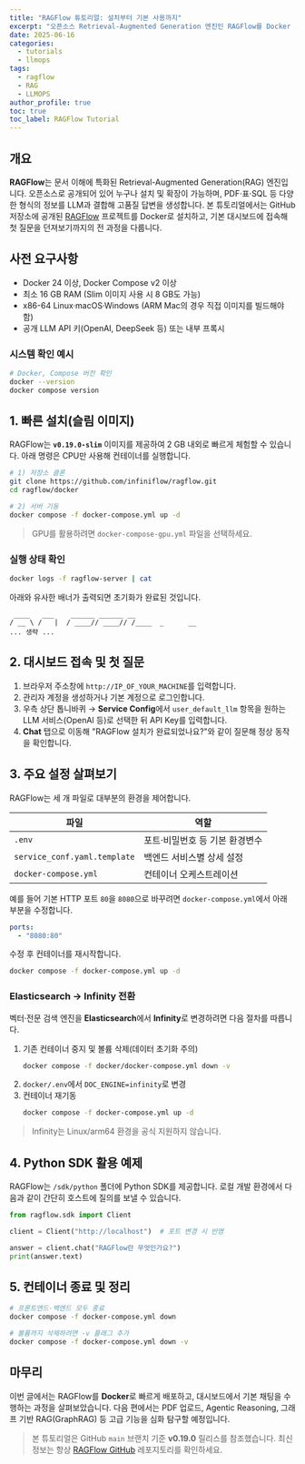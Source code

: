 ```yaml
---
title: "RAGFlow 튜토리얼: 설치부터 기본 사용까지"
excerpt: "오픈소스 Retrieval-Augmented Generation 엔진인 RAGFlow를 Docker 기반으로 설치하고 기본 채팅봇을 구축하는 과정을 단계별로 살펴봅니다."
date: 2025-06-16
categories:
  - tutorials
  - llmops
tags:
  - ragflow
  - RAG
  - LLMOPS
author_profile: true
toc: true
toc_label: RAGFlow Tutorial
---
```


## 개요

**RAGFlow**는 문서 이해에 특화된 Retrieval-Augmented Generation(RAG) 엔진입니다. 오픈소스로 공개되어 있어 누구나 설치 및 확장이 가능하며, PDF·표·SQL 등 다양한 형식의 정보를 LLM과 결합해 고품질 답변을 생성합니다. 본 튜토리얼에서는 GitHub 저장소에 공개된 [RAGFlow](https://github.com/infiniflow/ragflow) 프로젝트를 Docker로 설치하고, 기본 대시보드에 접속해 첫 질문을 던져보기까지의 전 과정을 다룹니다.

## 사전 요구사항

- Docker 24 이상, Docker Compose v2 이상
- 최소 16 GB RAM (Slim 이미지 사용 시 8 GB도 가능)
- x86-64 Linux·macOS·Windows (ARM Mac의 경우 직접 이미지를 빌드해야 함)
- 공개 LLM API 키(OpenAI, DeepSeek 등) 또는 내부 프록시

### 시스템 확인 예시
```bash
# Docker, Compose 버전 확인
docker --version
docker compose version
```

## 1. 빠른 설치(슬림 이미지)

RAGFlow는 **`v0.19.0-slim`** 이미지를 제공하여 2 GB 내외로 빠르게 체험할 수 있습니다. 아래 명령은 CPU만 사용해 컨테이너를 실행합니다.

```bash
# 1) 저장소 클론
git clone https://github.com/infiniflow/ragflow.git
cd ragflow/docker

# 2) 서버 기동
docker compose -f docker-compose.yml up -d
```

> GPU를 활용하려면 `docker-compose-gpu.yml` 파일을 선택하세요.

### 실행 상태 확인
```bash
docker logs -f ragflow-server | cat
```

아래와 유사한 배너가 출력되면 초기화가 완료된 것입니다.

```text
 ____   ___    ______ ______ __
/ __ \ /   |  / ____// ____// /____  _      __
... 생략 ...
```

## 2. 대시보드 접속 및 첫 질문

1. 브라우저 주소창에 `http://IP_OF_YOUR_MACHINE`를 입력합니다.
2. 관리자 계정을 생성하거나 기본 계정으로 로그인합니다.
3. 우측 상단 톱니바퀴 → **Service Config**에서 `user_default_llm` 항목을 원하는 LLM 서비스(OpenAI 등)로 선택한 뒤 API Key를 입력합니다.
4. **Chat** 탭으로 이동해 "RAGFlow 설치가 완료되었나요?"와 같이 질문해 정상 동작을 확인합니다.

## 3. 주요 설정 살펴보기

RAGFlow는 세 개 파일로 대부분의 환경을 제어합니다.

| 파일 | 역할 |
| --- | --- |
| `.env` | 포트·비밀번호 등 기본 환경변수 |
| `service_conf.yaml.template` | 백엔드 서비스별 상세 설정 |
| `docker-compose.yml` | 컨테이너 오케스트레이션 |

예를 들어 기본 HTTP 포트 `80`을 `8080`으로 바꾸려면 `docker-compose.yml`에서 아래 부분을 수정합니다.
```yaml
ports:
  - "8080:80"
```
수정 후 컨테이너를 재시작합니다.
```bash
docker compose -f docker-compose.yml up -d
```

### Elasticsearch → Infinity 전환

벡터·전문 검색 엔진을 **Elasticsearch**에서 **Infinity**로 변경하려면 다음 절차를 따릅니다.

1. 기존 컨테이너 중지 및 볼륨 삭제(데이터 초기화 주의)
   ```bash
   docker compose -f docker/docker-compose.yml down -v
   ```
2. `docker/.env`에서 `DOC_ENGINE=infinity`로 변경
3. 컨테이너 재기동
   ```bash
   docker compose -f docker-compose.yml up -d
   ```

> Infinity는 Linux/arm64 환경을 공식 지원하지 않습니다.

## 4. Python SDK 활용 예제

RAGFlow는 `/sdk/python` 폴더에 Python SDK를 제공합니다. 로컬 개발 환경에서 다음과 같이 간단히 호스트에 질의를 보낼 수 있습니다.

```python
from ragflow.sdk import Client

client = Client("http://localhost")  # 포트 변경 시 반영

answer = client.chat("RAGFlow란 무엇인가요?")
print(answer.text)
```

## 5. 컨테이너 종료 및 정리

```bash
# 프론트엔드·백엔드 모두 종료
docker compose -f docker-compose.yml down

# 볼륨까지 삭제하려면 -v 플래그 추가
docker compose -f docker-compose.yml down -v
```

## 마무리

이번 글에서는 RAGFlow를 **Docker**로 빠르게 배포하고, 대시보드에서 기본 채팅을 수행하는 과정을 살펴보았습니다. 다음 편에서는 PDF 업로드, Agentic Reasoning, 그래프 기반 RAG(GraphRAG) 등 고급 기능을 심화 탐구할 예정입니다.

> 본 튜토리얼은 GitHub `main` 브랜치 기준 **v0.19.0** 릴리스를 참조했습니다. 최신 정보는 항상 [RAGFlow GitHub](https://github.com/infiniflow/ragflow) 레포지토리를 확인하세요. 